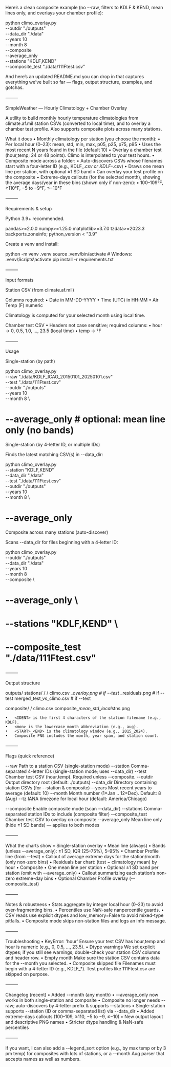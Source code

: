 Here’s a clean composite example (no --raw, filters to KDLF & KEND, mean lines only, and overlays your chamber profile):

python climo_overlay.py \
  --outdir "./outputs" \
  --data_dir "./data" \
  --years 10 \
  --month 8 \
  --composite \
  --average_only \
  --stations "KDLF,KEND" \
  --composite_test "./data/111Ftest.csv"

And here’s an updated README.md you can drop in that captures everything we’ve built so far — flags, output structure, examples, and gotchas.

⸻

SimpleWeather — Hourly Climatology + Chamber Overlay

A utility to build monthly hourly temperature climatologies from climate.af.mil station CSVs (converted to local time), and to overlay a chamber test profile. Also supports composite plots across many stations.

What it does
	•	Monthly climatology per station (you choose the month):
	•	Per local hour (0–23): mean, std, min, max, p05, p25, p75, p95
	•	Uses the most recent N years found in the file (default 10)
	•	Overlay a chamber test (hour,temp; 24 or 48 points). Climo is interpolated to your test hours.
	•	Composite mode across a folder:
	•	Auto-discovers CSVs whose filenames start with a four-letter ID (e.g., KDLF_*.csv or KDLF-*.csv)
	•	Draws one mean line per station, with optional ±1 SD band
	•	Can overlay your test profile on the composite
	•	Extreme-days callouts (for the selected month), showing the average days/year in these bins (shown only if non-zero):
	•	100–109°F, ≥110°F, −5 to −9°F, ≤−10°F

⸻

Requirements & setup

Python 3.9+ recommended.

pandas>=2.0.0
numpy>=1.25.0
matplotlib>=3.7.0
tzdata>=2023.3
backports.zoneinfo; python_version < "3.9"

Create a venv and install:

python -m venv .venv
source .venv/bin/activate          # Windows: .venv\Scripts\activate
pip install -r requirements.txt


⸻

Input formats

Station CSV (from climate.af.mil)

Columns required:
	•	Date in MM-DD-YYYY
	•	Time (UTC) in HH:MM
	•	Air Temp (F) numeric

Climatology is computed for your selected month using local time.

Chamber test CSV
	•	Headers not case sensitive; required columns:
	•	hour → 0, 0.5, 1.0, …, 23.5 (local time)
	•	temp → °F

⸻

Usage

Single-station (by path)

python climo_overlay.py \
  --raw "./data/KDLF_ICAO_20150101_20250101.csv" \
  --test "./data/111Ftest.csv" \
  --outdir "./outputs" \
  --years 10 \
  --month 8 \
  # --average_only           # optional: mean line only (no bands)

Single-station (by 4-letter ID, or multiple IDs)

Finds the latest matching CSV(s) in --data_dir:

python climo_overlay.py \
  --station "KDLF,KEND" \
  --data_dir "./data" \
  --test "./data/111Ftest.csv" \
  --outdir "./outputs" \
  --years 10 \
  --month 8 \
  # --average_only

Composite across many stations (auto-discover)

Scans --data_dir for files beginning with a 4-letter ID:

python climo_overlay.py \
  --outdir "./outputs" \
  --data_dir "./data" \
  --years 10 \
  --month 8 \
  --composite \
  # --average_only \
  # --stations "KDLF,KEND" \
  # --composite_test "./data/111Ftest.csv"


⸻

Output structure

outputs/
  stations/
    <IDENT>/
      <mon>/
        climo.csv
        <IDENT>_<mon>_overlay.png          # if --test
        <IDENT>_<mon>_residuals.png        # if --test
        merged_test_vs_climo.csv           # if --test

  composite/
    <mon>/
      climo.csv
      composite_<mon>_mean_std_local_<START>_<END>_<N>stns.png

	•	<IDENT> is the first 4 characters of the station filename (e.g., KDLF).
	•	<mon> is the lowercase month abbreviation (e.g., aug).
	•	<START>_<END> is the climatology window (e.g., 2015_2024).
	•	Composite PNG includes the month, year span, and station count.

⸻

Flags (quick reference)

--raw             Path to a station CSV (single-station mode)
--station         Comma-separated 4-letter IDs (single-station mode; uses --data_dir)
--test            Chamber test CSV (hour,temp). Required unless --composite.
--outdir          Output directory root (default: ./outputs)
--data_dir        Directory containing station CSVs (for --station & composite)
--years           Most recent years to average (default: 10)
--month           Month number (1=Jan .. 12=Dec). Default: 8 (Aug)
--tz              IANA timezone for local hour (default: America/Chicago)

--composite       Enable composite mode (scan --data_dir)
--stations        Comma-separated station IDs to include (composite filter)
--composite_test  Chamber test CSV to overlay on composite
--average_only    Mean line only (hide ±1 SD bands) — applies to both modes


⸻

What the charts show
	•	Single-station overlay
	•	Mean line (always)
	•	Bands (unless --average_only): ±1 SD, IQR (25–75%), 5–95%
	•	Chamber Profile line (from --test)
	•	Callout of average extreme days for the station/month (only non-zero bins)
	•	Residuals bar chart: (test − climatology mean) by hour
	•	Composite
	•	One mean line per station
	•	Optional ±1 SD band per station (omit with --average_only)
	•	Callout summarizing each station’s non-zero extreme-day bins
	•	Optional Chamber Profile overlay (--composite_test)

⸻

Notes & robustness
	•	Stats aggregate by integer local hour (0–23) to avoid over-fragmenting bins.
	•	Percentiles use NaN-safe nanpercentile guards.
	•	CSV reads use explicit dtypes and low_memory=False to avoid mixed-type pitfalls.
	•	Composite mode skips non-station files and logs an info message.

⸻

Troubleshooting
	•	KeyError: 'hour'
Ensure your test CSV has hour,temp and hour is numeric (e.g., 0, 0.5, …, 23.5).
	•	Dtype warnings
We set explicit dtypes; if you still see warnings, double-check your station CSV columns and header row.
	•	Empty month
Make sure the station CSV contains data for the --month you selected.
	•	Composite skipped file
Filenames must begin with a 4-letter ID (e.g., KDLF_*). Test profiles like 111Ftest.csv are skipped on purpose.

⸻

Changelog (recent)
	•	Added --month (any month)
	•	--average_only now works in both single-station and composite
	•	Composite no longer needs --raw; auto-discovers by 4-letter prefix & supports --stations
	•	Single-station supports --station (ID or comma-separated list) via --data_dir
	•	Added extreme-days callouts (100–109, ≥110, −5 to −9, ≤−10)
	•	New output layout and descriptive PNG names
	•	Stricter dtype handling & NaN-safe percentiles

⸻

If you want, I can also add a --legend_sort option (e.g., by max temp or by 3 pm temp) for composites with lots of stations, or a --month Aug parser that accepts names as well as numbers.
